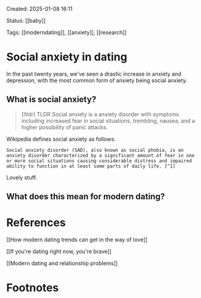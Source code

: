Created: 2025-01-08 16:11

Status: [[baby]] 

Tags: [[moderndating]], [[anxiety]], [[research]]

# Social anxiety in dating

In the past twenty years, we've seen a drastic increase in anxiety and depression, with the most common form of anxiety being social anxiety.

## What is social anxiety?

> [!tldr] TLDR
> Social anxiety is a anxiety disorder with symptoms including increased fear in social situations, trembling, nausea, and a higher possibility of panic attacks.

Wikipedia defines social anxiety as follows:

    Social anxiety disorder (SAD), also known as social phobia, is an anxiety disorder characterized by a significant amount of fear in one or more social situations causing considerable distress and impaired ability to function in at least some parts of daily life. [^1]

Lovely stuff.

## What does this mean for modern dating?




# References

[[How modern dating trends can get in the way of love]]

[[If you're dating right now, you're brave]]

[[Modern dating and relationship problems]]

# Footnotes

[^1]: https://en.wikipedia.org/wiki/Social_anxiety